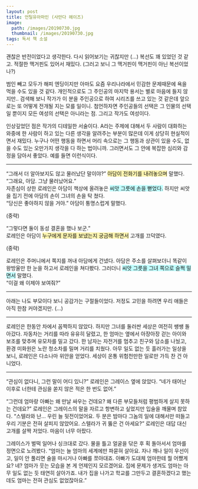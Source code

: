 ```yaml
---
layout: post
title: 언틸유아마인 (사만다 헤이즈)
image:
  path: /images/20190730.jpg
  thumbnail: /images/20190730.jpg
tags: 독서 책 소설
---
```


괜찮은 반전이었다고 생각한다. 다시 읽어보기는 귀찮지만 (...) 복선도 꽤 있었던 것 같고. 적절한 맥거핀도 있어서 재밌다. (그러고 보니 그 맥거핀이 맥거핀이 아닌 복선이었나?)


범인 빼고 모두가 해피 엔딩이지만 아마도 요즘 우리나라에서 민감한 문제때문에 욕을 먹을 수도 있을 것 같다. 개인적으로도 그 주인공의 마지막 용서는 별로 마음에 들지 않지만.. 검색해 보니 작가가 이 분을 주인공으로 하여 시리즈를 쓰고 있는 것 같은데 앞으로는 또 어떻게 전개될 지는 모를 일이니. 첨언하자면 주인공들의 선택은 그 인물의 선택일 뿐이지 모든 여성의 선택은 아니라는 점. 그리고 작가도 여성이다.


인상깊었던 점은 작가의 디테일한 서술이다. A라는 주제에 대해서 두 사람이 대화하는 와중에 한 사람이 하고 있는 다른 생각을 알려주는 부분이 많은데 이게 상당히 현실적이면서 재밌다. 누구나 어떤 행동을 하면서 머리 속으로는 그 행동과 상관이 있을 수도, 없을 수도 있는 오만가지 생각을 다 하는 법이니까. 그러면서도 그 안에 복잡한 심리와 감정을 담아서 좋았다. 예를 들면 이런식이다.

<hr/>

“그래서 더 알아보지도 않고 물러났단 말이야?” <span style="background-color:#fff5b1">아담이 전화기를 내려놓으며</span> 말했다.   
“그래요, 아담. 그냥 물러났어요.”   
자존심이 상한 로레인은 아담이 책상에 올려놓은 <span style="background-color:#C0FFFF">씨앗 그릇에 손을 뻗었다.</span> 하지만 씨앗을 집기 전에 아담의 손이 그녀의 손을 탁 쳤다.   
“당신은 좋아하지 않을 거야.” 아담이 퉁명스럽게 말했다.

(중략) 

“그렇다면 둘이 동성 결혼을 했나 보군.”   
로레인은 아담이 <span style="background-color:#fff5b1">누구에게 문자를 보냈는지 궁금해 하면서</span> 고개를 끄덕였다.

(중략)

로레인은 주머니에서 쪽지를 꺼내 아담에게 건넸다. 아담은 주소를 살펴보더니 똑같이 왕방울만 한 눈을 하고서 로레인을 쳐다봤다. 그러더니 <span style="background-color:#C0FFFF">씨앗 그릇을 그녀 쪽으로 슬쩍 밀면서</span> 말했다.   
“이걸 왜 이제야 보여줘?”

<hr/>

아래는 나도 부모이다 보니 공감가는 구절들이었다. 저정도 고민을 하려면 우리 애들은 아직 한참 커야겠지만. (...)

<hr/>

로레인은 한동안 차에서 꼼짝하지 않았다. 하지만 그녀를 둘러싼 세상은 여전히 쌩쌩 돌아갔다. 자동차는 거리를 따라 유유히 달렸고, 한 엄마는 옆에서 아장아장 걷는 아이와 보조를 맞추며 유모차를 밀고 갔다. 한 남자는 자전거를 멈추고 친구와 담소를 나눴고, 환경 미화원은 노란 청소차를 밀며 거리를 치웠다. 아무 일도 없는 듯 흘러가는 일상을 보니, 로레인은 다소나마 위안을 얻었다. 세상이 온통 위험천만한 일로만 가득 찬 건 아니었다.

<hr/>

“관심이 없다니, 그런 말이 어디 있니?” 로레인은 그레이스 옆에 앉았다. “네가 태어난 이후로 너한테 관심을 쏟지 않은 적은 한 번도 없어.”

“그런데 엄마랑 아빠는 왜 만날 싸우는 건데요? 왜 다른 부모들처럼 평범하게 살지 못하는 건데요?” 로레인은 그레이스의 말을 자르고 항변하고 싶었지만 입술을 깨물며 참았다. “스텔라와 난... 우린 늘 뒷전이었어요. 두 분은 밤마다 그놈의 일에 대해서만 떠들고 우리 기분은 전혀 살피지 않았어요. 스텔라가 귀 뚫은 건 아세요?” 로레인은 대답 대신 고개를 살짝 저었다. 마음이 너무 아팠다.

그레이스가 벌떡 일어나 싱크대로 갔다. 물을 틀고 얼굴을 닦은 후 획 돌아서서 엄마를 정면으로 노려봤다. “엄마는 늘 엄마의 세계에만 파묻혀 살아요. 자나 깨나 일이 우선이고, 일이 안 풀리면 술을 마시거나 아빠를 쪼아대죠. 아빠가 도대체 엄마한테 뭘 어쨌게요? 네? 엄마가 웃는 모습을 본 게 언제인지 모르겠어요. 집에 문제가 생겨도 엄마는 아무 일도 없는 듯 태연히 살아가죠. 내가 집을 나가고 학교를 그만두고 결혼하겠다고 했는데도 엄마는 전혀 관심도 없었잖아요.”
